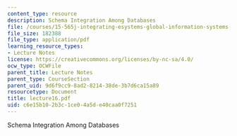 ```yaml
---
content_type: resource
description: Schema Integration Among Databases
file: /courses/15-565j-integrating-esystems-global-information-systems-spring-2002/c6e15b102b3c1ce04a5de40caa0f7251_lecture16.pdf
file_size: 182388
file_type: application/pdf
learning_resource_types:
- Lecture Notes
license: https://creativecommons.org/licenses/by-nc-sa/4.0/
ocw_type: OCWFile
parent_title: Lecture Notes
parent_type: CourseSection
parent_uid: 9d6f9cc9-8ad2-8214-38de-3b7d6ca15a89
resourcetype: Document
title: lecture16.pdf
uid: c6e15b10-2b3c-1ce0-4a5d-e40caa0f7251
---
```

Schema Integration Among Databases